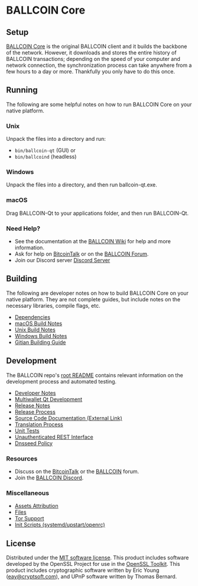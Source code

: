 BALLCOIN Core
=============

Setup
---------------------
[BALLCOIN Core](http://ball-coin.com/wallet) is the original BALLCOIN client and it builds the backbone of the network. However, it downloads and stores the entire history of BALLCOIN transactions; depending on the speed of your computer and network connection, the synchronization process can take anywhere from a few hours to a day or more. Thankfully you only have to do this once.

Running
---------------------
The following are some helpful notes on how to run BALLCOIN Core on your native platform.

### Unix

Unpack the files into a directory and run:

- `bin/ballcoin-qt` (GUI) or
- `bin/ballcoind` (headless)

### Windows

Unpack the files into a directory, and then run ballcoin-qt.exe.

### macOS

Drag BALLCOIN-Qt to your applications folder, and then run BALLCOIN-Qt.

### Need Help?

* See the documentation at the [BALLCOIN Wiki](https://github.com/kopernikusdev/BALLcoin42/wiki)
for help and more information.
* Ask for help on [BitcoinTalk](https://bitcointalk.org/index.php?topic=1262920.0) or on the [BALLCOIN Forum](http://forum.ball-coin.com/).
* Join our Discord server [Discord Server](https://discord.gg/kGTB6gS)

Building
---------------------
The following are developer notes on how to build BALLCOIN Core on your native platform. They are not complete guides, but include notes on the necessary libraries, compile flags, etc.

- [Dependencies](dependencies.md)
- [macOS Build Notes](build-osx.md)
- [Unix Build Notes](build-unix.md)
- [Windows Build Notes](build-windows.md)
- [Gitian Building Guide](gitian-building.md)

Development
---------------------
The BALLCOIN repo's [root README](/README.md) contains relevant information on the development process and automated testing.

- [Developer Notes](developer-notes.md)
- [Multiwallet Qt Development](multiwallet-qt.md)
- [Release Notes](release-notes.md)
- [Release Process](release-process.md)
- [Source Code Documentation (External Link)](https://www.fuzzbawls.pw/ballcoin/doxygen/)
- [Translation Process](translation_process.md)
- [Unit Tests](unit-tests.md)
- [Unauthenticated REST Interface](REST-interface.md)
- [Dnsseed Policy](dnsseed-policy.md)

### Resources
* Discuss on the [BitcoinTalk](https://bitcointalk.org/index.php?topic=1262920.0) or the [BALLCOIN](http://forum.ball-coin.com/) forum.
* Join the [BALLCOIN Discord](https://discord.gg/kGTB6gS).

### Miscellaneous
- [Assets Attribution](assets-attribution.md)
- [Files](files.md)
- [Tor Support](tor.md)
- [Init Scripts (systemd/upstart/openrc)](init.md)

License
---------------------
Distributed under the [MIT software license](/COPYING).
This product includes software developed by the OpenSSL Project for use in the [OpenSSL Toolkit](https://www.openssl.org/). This product includes
cryptographic software written by Eric Young ([eay@cryptsoft.com](mailto:eay@cryptsoft.com)), and UPnP software written by Thomas Bernard.
